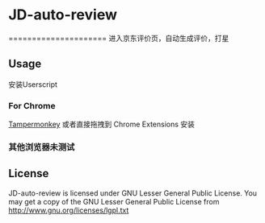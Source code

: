 # JD-auto-review
=====================
进入京东评价页，自动生成评价，打星

Usage
-----
安装Userscript

### For Chrome

[Tampermonkey](https://chrome.google.com/webstore/detail/dhdgffkkebhmkfjojejmpbldmpobfkfo)
或者直接拖拽到 Chrome Extensions 安装

### 其他浏览器未测试

License
-------
JD-auto-review is licensed under GNU Lesser General Public License.
You may get a copy of the GNU Lesser General Public License from http://www.gnu.org/licenses/lgpl.txt